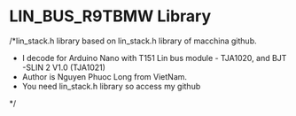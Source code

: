 # LIN_BUS_R9TBMW Library
/*lin_stack.h library based on lin_stack.h library of macchina github.
 * I decode for Arduino Nano with T151 Lin bus module - TJA1020, and BJT -SLIN 2 V1.0 (TJA1021)
 * Author is Nguyen Phuoc Long from VietNam.
 * You need lin_stack.h library so access my github
  
*/
